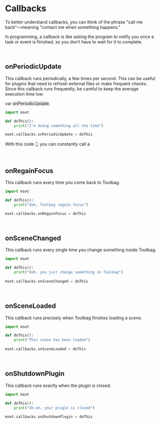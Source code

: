 # Callbacks 


To better understand callbacks, you can think of the phrase "call me back"—meaning "contact me when something happens."  

In programming, a callback is like asking the program to notify you once a task or event is finished, so you don’t have to wait for it to complete.










<br>

<!-- ========== SECTION BREAK ========== -->











## onPeriodicUpdate

This callback runs periodically, a few times per second. 
This can be useful for plugins that need to refresh external files or make frequent checks. 
Since this callback runs frequently, be careful to keep the average execution time low.

<!--  ## var with background -->
 var <span style="background-color: #ededed;">onPeriodicUpdate</span>. 


```python
import mset

def doThis():
    print("I'm doing something all the time")

mset.callbacks.onPeriodicUpdate = doThis
```

With this code 👆 you can constantly call a 












<br>

<!-- ========== SECTION BREAK ========== -->












## onRegainFocus

This callback runs every time you come back to Toolbag.

```python
import mset

def doThis():
    print("Ooh, Toolbag regain focus")

mset.callbacks.onRegainFocus = doThis
```













<!-- ========== SECTION BREAK ========== -->













<br>

## onSceneChanged

This callback runs every single time you change something inside Toolbag.

```python
import mset

def doThis():
    print("Ooh, you just change something in Toolbag")
    
mset.callbacks.onSceneChanged = doThis
```













<br>

<!-- ========== SECTION BREAK ========== -->













## onSceneLoaded

This callback runs precisely when Toolbag finishes loading a scene.

```python
import mset

def doThis():
    print("This scene has been loaded")
    
mset.callbacks.onSceneLoaded = doThis
```












<br>



<!-- ========== SECTION BREAK ========== -->












## onShutdownPlugin


This callback runs exactly when the plugin is closed.

```python
import mset

def doThis():
    print("Uh-oh, your plugin is closed")
    
mset.callbacks.onShutdownPlugin = doThis
```
<br>











<!-- ========== SECTION BREAK ========== -->